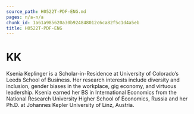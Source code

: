 ```yaml
---
source_path: H0522T-PDF-ENG.md
pages: n/a-n/a
chunk_id: 1a61a985620a30b924848012c6ca82f5c1d4a5eb
title: H0522T-PDF-ENG
---
```

# KK

Ksenia Keplinger is a Scholar-in-Residence at University of Colorado’s Leeds School of Business. Her research interests include diversity and inclusion, gender biases in the workplace, gig economy, and virtuous leadership. Ksenia earned her BS in International Economics from the National Research University Higher School of Economics, Russia and her Ph.D. at Johannes Kepler University of Linz, Austria.
